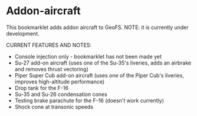 # Addon-aircraft

This bookmarklet adds addon aircraft to GeoFS. NOTE: it is currently under development.

CURRENT FEATURES AND NOTES: 
- Console injection only - bookmarklet has not been made yet
- Su-27 add-on aircraft (uses one of the Su-35's liveries, adds an airbrake and removes thrust vectoring)
- Piper Super Cub add-on aircraft (uses one of the Piper Cub's liveries, improves high-altitude performance)
- Drop tank for the F-16
- Su-35 and Su-26 condensation cones
- Testing brake parachute for the F-16 (doesn't work currently)
- Shock cone at transonic speeds
